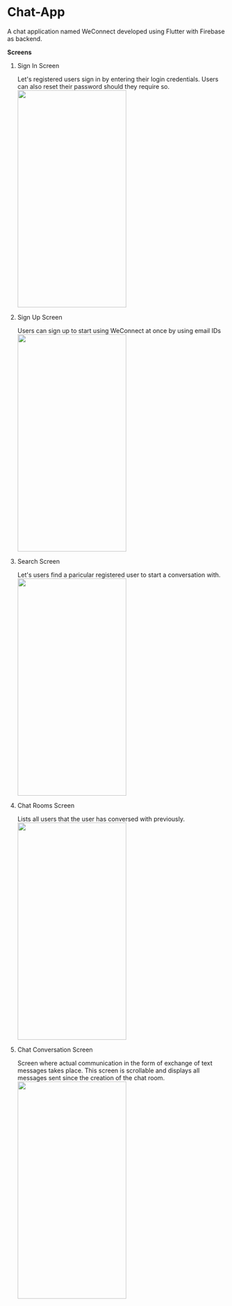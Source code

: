 # Chat-App

A chat application named WeConnect developed using Flutter with Firebase as backend.


<b> Screens </b>

<ol>
<li>  
Sign In Screen

Let's registered users sign in by entering their login credentials. Users can also reset their password should they require so. <br>
<img src="https://imgur.com/79YyrKW.png" height="500" width="250">
  </li>
  
<li>  
Sign Up Screen

Users can sign up to start using WeConnect at once by using email IDs <br>
<img src="https://imgur.com/qzBj4GT.png" height="500" width="250">
</li>

<li>
Search Screen

Let's users find a paricular registered user to start a conversation with. <br>
<img src="https://imgur.com/ICpo9EV.png" height="500" width="250">
</li>

<li>
Chat Rooms Screen

Lists all users that the user has conversed with previously. <br>
<img src="https://imgur.com/mODweBh.png" height="500" width="250">

</li>

<li>
Chat Conversation Screen

Screen where actual communication in the form of exchange of text messages takes place. This screen is scrollable and displays all messages sent since the creation of the chat room. <br>
<img src="https://imgur.com/Kf6DIck.png" height="500" width="250">
</li>
</ol>


